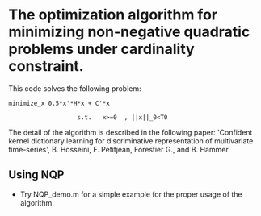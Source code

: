 # The optimization algorithm for minimizing non-negative quadratic problems under cardinality constraint.

This code solves the following problem:

`minimize_x 0.5*x'*H*x + C'*x`

  `                   s.t.   x>=0  , ||x||_0<T0`

The detail of the algorithm is described in the following paper:
'Confident kernel dictionary learning for discriminative representation
of multivariate time-series', B. Hosseini, F. Petitjean, Forestier G., and B. Hammer.

## Using NQP
- Try NQP_demo.m for a simple example for the proper usage of the algorithm.
